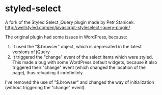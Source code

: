 styled-select
=============

A fork of the Styled Select jQuery plugin made by Petr Stanicek: http://wellstyled.com/en/javascript-styleselect-jquery-plugin/

The original plugin had some issues in WordPress, because:

1. It used the "$.browser" object, which is deprecated in the latest versions of jQuery
2. It triggered the "change" event of the select items which were styled. This made a bug with some WordPress default widgets, because it also triggered their "change" event (which changed the location of the page), thus reloading it indefinitely.

I've removed the use of "$.browser" and changed the way of initialization (without triggering the "change" event).

